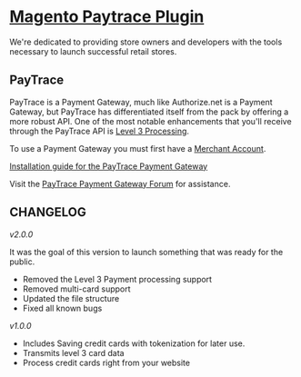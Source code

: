 # [Magento Paytrace Plugin](https://merchantprotocol.com/the-paytrace-payment-gateway-extension/)

We're dedicated to providing store owners and developers with the tools necessary to launch successful retail stores.

## PayTrace

PayTrace is a Payment Gateway, much like Authorize.net is a Payment Gateway, but PayTrace has differentiated itself from the pack by offering a more robust API. One of the most notable enhancements that you'll receive through the PayTrace API is [Level 3 Processing](https://merchantprotocol.com/knowledgebase/what-is-level-3-credit-card-processing/).

To use a Payment Gateway you must first have a [Merchant Account](https://merchantprotocol.com/merchant-accounts-and-merchant-services/).

[Installation guide for the PayTrace Payment Gateway](https://merchantprotocol.com/knowledgebase/installing-the-paytrace-payment-gateway/)

Visit the [PayTrace Payment Gateway Forum](https://merchantprotocol.com/forums/forum/paytrace-payment-gateway-extension) for assistance.


## CHANGELOG

*v2.0.0*

It was the goal of this version to launch something that was ready for the public.

 - Removed the Level 3 Payment processing support
 - Removed multi-card support
 - Updated the file structure
 - Fixed all known bugs

*v1.0.0*

 - Includes Saving credit cards with tokenization for later use.
 - Transmits level 3 card data
 - Process credit cards right from your website

